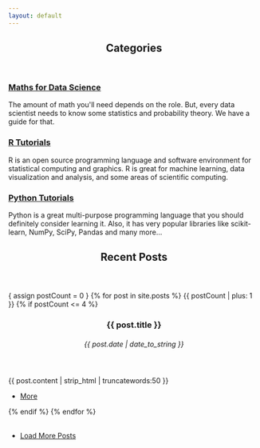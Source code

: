 ```yaml
---
layout: default
---
```

<!-- Section -->
<section>
	<header class="major">
		<h2>Categories</h2>
	</header>
	<div class="features">
		<article>
			<span class="icon fa-signal"></span>
			<div class="content">
				<a href="/category/Maths Tutorials.html"><h3>Maths for Data Science</h3></a>
				<p>The amount of math you'll need depends on the role. But, every data scientist needs to know some 					   statistics and probability theory. We have a guide for that.</p>
			</div>
		</article>
		<article>
			<span class="icon fa-github"></span>
			<div class="content">
				<a href="/category/R Tutorials.html"><h3>R Tutorials</h3></a>
				<p>R is an open source programming language and software environment for statistical computing and 			graphics. R is great for machine learning, data visualization and analysis, and some areas of scientific computing. </p>
			</div>
		</article>
		<article>
			<span class="icon fa-rocket"></span>
			<div class="content">
				<a href="/category/Python Tutorials.html"><h3>Python Tutorials</h3></a>
				<p>Python is a great multi-purpose programming language that you should definitely consider learning it. 				Also, it has very popular libraries like scikit-learn, NumPy, SciPy, Pandas and many more... </p>
			</div>
		</article>
	</div>
</section>

<!-- Section   <span class="icon fa-rocket"></span> -->
<section>
	<header class="major">
		<h2>Recent Posts</h2>
	</header>
<div class="posts">
{ assign postCount = 0 }
{% for post in site.posts %}
{{ postCount | plus: 1 }}
	{% if postCount <= 4 %}
	   <article>	   
	    <header>
	        <h3>{{ post.title }}</h3>
		<h6><time datetime="{{ post.date | date_to_xmlschema }}" class="by-line">{{ post.date | date_to_string }}</time></h6>
       	   </header>
		<p>{{ post.content | strip_html | truncatewords:50 }}</p>
		<ul class="actions">
		 <li><a href="{% if site.baseurl == "/" %}{{ post.url }}{% else %}{{ post.url | prepend: site.baseurl }}{% endif %}" 			     class="button">More</a></li>
		 </ul>	
           </article>
	 {% endif %}
{% endfor %}
</div>
	<br>
	<ul class="actions vertical">
		<li>
		    <a href="/archive/index.html" class="button fit">Load More Posts</a> 
		</li>
	</ul>
</section>   


